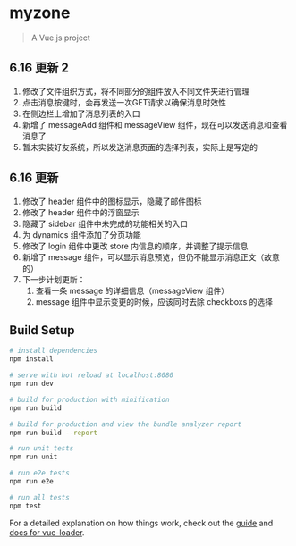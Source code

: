 # myzone

> A Vue.js project

## 6.16 更新 2

1. 修改了文件组织方式，将不同部分的组件放入不同文件夹进行管理
2. 点击消息按键时，会再发送一次GET请求以确保消息时效性
3. 在侧边栏上增加了消息列表的入口
4. 新增了 messageAdd 组件和 messageView 组件，现在可以发送消息和查看消息了
5. 暂未实装好友系统，所以发送消息页面的选择列表，实际上是写定的

## 6.16 更新

1. 修改了 header 组件中的图标显示，隐藏了邮件图标
2. 修改了 header 组件中的浮窗显示
3. 隐藏了 sidebar 组件中未完成的功能相关的入口
4. 为 dynamics 组件添加了分页功能
5. 修改了 login 组件中更改 store 内信息的顺序，并调整了提示信息
6. 新增了 message 组件，可以显示消息预览，但仍不能显示消息正文（故意的）
7. 下一步计划更新：
   1. 查看一条 message 的详细信息（messageView 组件）
   2. message 组件中显示变更的时候，应该同时去除 checkboxs 的选择

## Build Setup

``` bash
# install dependencies
npm install

# serve with hot reload at localhost:8080
npm run dev

# build for production with minification
npm run build

# build for production and view the bundle analyzer report
npm run build --report

# run unit tests
npm run unit

# run e2e tests
npm run e2e

# run all tests
npm test
```

For a detailed explanation on how things work, check out the [guide](http://vuejs-templates.github.io/webpack/) and [docs for vue-loader](http://vuejs.github.io/vue-loader).
